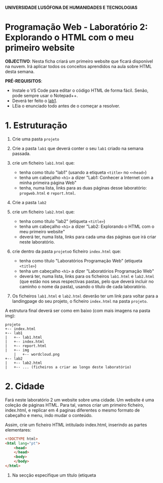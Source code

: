 **UNIVERSIDADE LUSÓFONA DE HUMANIDADES E TECNOLOGIAS**

# Programação Web - Laboratório 2: Explorando o HTML com o meu primeiro website  

**OBJECTIVO**: Nesta ficha criará um primeiro website que ficará disponível na nuvem. Irá aplicar todos os conceitos aprendidos na aula sobre HTML desta semana.

**PRÉ-REQUISITOS**: 
* Instale o VS Code para editar o código HTML de forma fácil. Senão, pode sempre usar o Notepad++. 
* Deverá ter feito o [lab1](https://github.com/ULHT-PW-2020-21/pw-lab1).
* LEia o enunciado todo antes de o começar a resolver.

# 1. Estruturação

1. Crie uma pasta `projeto` 
1. Crie a pasta `lab1` que deverá conter o seu `lab1` criado na semana passada.
1. crie um ficheiro `lab1.html` que:
    * tenha como título "lab1" (usando a etiqueta `<title>` no `<<head>`)
    * tenha um cabeçalho `<h1>` a dizer "Lab1: Conhecer a Internet com a minha primeira página Web" 
    * tenha, numa lista, links para as duas páginas desse laboratório: `progweb.html` e  `report.html`.

1. Crie a pasta `lab2`
1. crie um ficheiro `lab2.html` que:
    * tenha como título "lab2" (etiqueta `<title>`)
    * tenha um cabeçalho `<h1>` a dizer "Lab2: Explorando o HTML com o meu primeiro website" 
    * deverá ter, numa lista, links para cada uma das páginas que irá criar neste laboratório.

1. crie dentro da pasta `projeto`o ficheiro `index.html` que:
    * tenha como título "Laboratórios Programação Web" (etiqueta `<title>`)
    * tenha um cabeçalho `<h1>` a dizer "Laboratórios Programação Web" 
    * deverá ter, numa lista, links para os ficheiros `lab1.html` e `lab2.html` (que estão nos seus respectivas pastas, pelo que deverá incluir no caminho o nome da pasta), usando o título de cada laboratório.

1. Os ficheiros `lab1.html` e `lab2.html` deverão ter um link para voltar para a landingpage do seu projeto, o ficheiro `index.html` na pasta `projeto`.

A estrutura final deverá ser como em baixo (com mais imagens na pasta img):
```
projeto
+-- index.html
+-- lab1
|   +-- lab1.html
|   +-- index.html
|   +-- report.html
|   +-- img
    |   +-- wordcloud.png
+-- lab2
|   +-- lab2.html
|   +-- ... (ficheiros a criar ao longo deste laboratório)
```

# 2. Cidade 

Fará neste laboratório 2 um website sobre uma cidade. Um website é uma coleção de páginas HTML. Para tal, vamos criar um primeiro ficheiro, index.html, e replicar em 4 paginas diferentes o mesmo formato de cabeçalho e menu, indo mudar o conteúdo. 

Assim, crie um ficheiro HTML intitulado index.html, inserindo as partes elementares:

```html
<!DOCTYPE html>
<html lang="pt">
    <head>
    </head>
    <body>
    </body>
</html>
```

1. Na secção <head> especifique um título (etiqueta <title>) para a barra do navegador. 
2. Especifique também os seguintes metadados:
    1. codificação UTF-8. 
    2. nome do autor do site, email, data de criação, uma curta descrição do conteudo do site, e palavras chave.

<meta name="author" content="Ana Maria"> 
<meta name="keywords" content="palavras chave"> 
<meta name="description" content="Website sobre ...">
<meta name="creation_date" content="date"
<meta name="contactNetworkAddress" content="seu@mail.com">

3. Crie um icon para o seu website. Para tal:
    1. Escolha uma imagem que converterá para icon (extensão .ico) recorrendo a uma aplicação web (e.g., https://www.favicon-generator.org/). Alternativamente, pode escolher um icon aqui https://www.iconspedia.com/.
    2. Guarde-o numa nova pasta `imagens`, dentro de `lab2`, 
    3. Insira um link para o icon no head da seguinte forma 
< link rel="shortcut icon" type="image/x-icon" href="imagens/favicon.ico"/>
    4. Poderá observar que, pelo facto de o icon estar na pasta “imagens”, tem sempre que especificar no href o caminho relativo para o local onde se encontra a imagem, o nome da pasta imagens (href="imagens/imagem.ico”).

4. Explore o site https://www.rapidtables.com/web/color/ , onde para cada cor existe uma palete de intensidades que pode escolher. Neste site, escolha uma cor clara para o fundo da sua página, e especifique-a através da etiqueta:
<body style="background-color:plum"> 


# 1. História

Crie um novo ficheiro HTML chamado historia.html. Não se esqueça de especificar no head que usa UTF-8. Pesquise na Internet por [carateres especiais UTF-8](https://www.w3schools.com/charsets/ref_html_utf8.asp) assim como por emojis (por exemplo [aqui](https://www.w3schools.com/charsets/ref_emoji_smileys.asp). 
Nesta página:
* Conte uma história apenas com emojis 😉. 
* Coloque uma barra horizontal de separação <hr> 
* Conte a história por palavras suas. Use etiquetas de estilo e organizacionais para formatar cada palavra diferentemente.
* Coloque uma barra horizontal de separação <hr> 
* Conte a história por palavras suas sem formatação. 

Especifique também um título para a barra dessa página e insira um icon. Para tal, coloque no head a etiqueta <link rel="shortcut icon" href="icon.png" />, onde substituirá icon.png pelo nome do ficheiro que quererá como icon.

# 1. Tabela

Crie o ficheiro `tabela.hml` com uma tabela com dados à sua escolha (por exemplo do site https://www.pordata.pt). Deverá ter pelo menos 4 linhas e 4 colunas. Deve usar:
* elementos thead, tfooter e tbody
* pelo menos um atributo rowspan e um coslpan (o valor de cada um sendo maior que 1). 
* atributos cellspacing, cellpadding, bgcolor, align, border
* formatação de colunas com colgroup, explorando os atributos existentes
 

## Lab 2
Crie uma pasta `lab2` com o ficheiro `index.html` que deverá satisfazer os seguintes requisitos:
1. deverá ter como título laboratório 2. 
1. Deverá especificar esse título no `body`, numa etiqueta `h1`.
2. deverá listar os exercícios realizados, com links para os respetivas páginas HTML.
3. deverá ter um link para voltar para a landingpage da sua aplicação no Heroku.

![](wordcloud.png)

Uma vez editado, abra o ficheiro `index.html` com um Browser para ver se visualiza corretamente a imagem em baixo.
![](index-renderizado.png)

## Criação de repositório GitHub
Crie um repositório no GitHub `pw-lab1`, e faça push da pasta `lab1`.

## Alojamento no Heroku
Crie uma conta no Heroku. Sincronize o GitHub com o Heroku, de forma a colocar disponível na cloud a pasta `lab1` com seus conteúdos. 
De forma a conseguirem o alojamento na cloud com sucesso devem seguir os seguintes passos:
* Adicionar dois ficheiros na diretoria `root` da pasta
* * index.php
* * * Com o seguinte conteúdo: `<?php include_once("index.html")  ?>`
* * composer.json
* * * Com o seguinte conteúdo: `{}`
* Criar conta no Heroku - https://signup.heroku.com/login 
* Criar uma aplicação, atribuindo-lhe um nome
* Entrar nas definições da aplicação criada, e clicar na tab `Deploy`
* Na secção de `Deploy Method` devem conectar a aplicação com o Github
* Navegando até ao fim da página, até à secção `Manual deploy`, devem escolher o branch indicado do repositório e clicar em `Deploy branch`
* Um vez realizado com sucesso, devem clicar no botão `Open app` no topo da página, e visualizar a página HTML 




# 2. Conhecer a Internet

Vamos explorar alguns aspectos da Internet, a rede de routers e cabos que suporta Web. 

## Endereços IP
1. Obtenha informação sobre o IP do seu PC e seu telemóvel.
    * obtenha e anote o endereço IP do seu computador. Pode obter isso de várias formas. A mais simples é perguntar no Google "what is my ip". Anote onde está localizado, usando por exemplo a ferramenta https://whatismyipaddress.com/ip-lookup. guarde uma imagem do mapa que localiza.
    * Obtenha e anote a mesma informação do seu telemóvel, se tiver dados móveis.
1. Obtenha informação sobre o IP do servidor Heroku onde está a sua app.
    * Obtenha e anote o endereço IP do servidor Web onde está alojada a sua página no Heroku
    * anote onde este está localizado, usando a ferramenta https://whatismyipaddress.com/ip-lookup.  Guarde uma imagem do mapa que a localiza.

## Percurso
Traceroute (comando tracert) é uma ferramenta de diagnóstico que rastreia a rota que os pacotes IP fazem, desde o seu computador até um endereço IP destino/ou URL que especifique. Este identifica os routers pelos quais os pacotes passam até o seu destino, indicando o tempo que demoram por "salto" entre router. 

1. A forma mais clássica é através da linha de comando e escreva tracert e especifique o endereço IP obtido anteriormente:
``> traceroute <endereço IP ou URL sua app>``
1. Use a ferramenta GeoTraceroute, Em https://geotraceroute.com/, para visualizar graficamente por onde passam os pacotes IP, até chegar ao seu servidor Heroku. Escolha como origem (source) Portugal, e como destino o URL do seu site. Registe os saltos, indicando o país, e distância de cada salto. Quando fizer a página, pode procurar na Internet e inserir uma pequena image da bandeira do país. Com a ferramenta de Snip (Tecla Windows + Shift + S) copie a imagem do globo que cubra os saltos dados, e guarde-a como um ficheiro jpg ou png, para inserir também na página report.html.

# 3. Acesso via HTTP à minha página Web

## HTTP

O protocolo de troca de mensagens entre um cliente e um servidor Web é o HTTP. Um Web browser (Chrome, Safari, Firefox, etc) é uma aplicação que corre numa máquina "cliente" (o seu portátil por exemplo) e é capaz de enviar um pedido usando o protocolo HTTP a um servidor Web:
* O cliente pode pedir uma determinada página Web através de uma mensagem HTTP GET. O servidor Web irá responder-lhe a esse pedido, enviando os conteúdos correspondentes. Tipicamente é recebido um ficheiro HTML juntamente com algumas imagens e outros ficheiros auxiliares, sendo o browser capaz de representar visualmente o conteúdo. 
* O cliente pode também enviar ao servidor Web dados que preencheu por exemplo num formulário, através de uma mensagem HTTP POST. 
Esta é a arquitetura cliente-servidor. 

No seu browser, insira o URL da sua página Heroku. Nesse instante será feito enviado ao servidor Web um pedido (a mensagem chama-se mensagem HTTP GET) do conteúdo correspondente a esse URL, que lhe será enviado pelo servidor em modo de resposta. Visualise o código recebido, clicando com o botão direito do rato e selecionando "ver código fonte" (view page source) ou simplesmente premindo Ctrl + U. Verifique o que aparece: é o que escreveu!

## Inspect

Todos os browsers têm uma ferramenta (*browser developer tool*) que permite inspeccionar ficheiros descarregados pelo browser, permitindo analisar uma grande variedade de informação.
USe por exemplo o Chrome para abrir a sua página, e clicando no botão direito do rato, selecione *Inspect*, ou selecione Ctrl+Shift+i.

Selecione a barra network. Clique na janela  do seu browser onde está o URL do seu site e faça novamente Enter: 
* Explique o que aparece. Com a ferramenta de Snip (Tecla Windows + Shift + S) copie a imagem com info dos ficheiros descarregados. 
* Anote quantos ficheiros são descarregados na sequencia de um clique num hiperlink.
* Anote o tipo de ficheiros, timings de espera e de descarga.
* Selecione cada um dos ficheiros descarregados. Anote o que observa, quando seleciona:
   * preview
   * Headers
   * Timing

Faça o mesmo agora para o site da lusófona, mas aqui observando apenas (sem necessidade de anotar, pois a quantidade de informação é muito maior :-)).

# 4. Página Web Report.html

Com base em todas estas observações crie uma nova página HTML, report.html, onde reporte tudo o que observou.
* Utilize etiquetas para estruturar o seu conteúdo, etiquetas de heading (h1, h2, h3, ....), assim como para listar (ul) e enumerar (ol) (pesquise na internet, nna W3Schools, por exemplo https://www.w3schools.com/tags/tag_ul.asp).
* Inclua as imagens recolhidas da mesma forma que fez no index.html. 
* Faça upload para o seu repositório no GitHub, e sincronize com o Heroku. 
* Verifique que ambas as páginas estão operacionais.

A estrutura das pastas deverá ser como em baixo (com mais imagens na pasta img):
```
projeto
+-- lab1
|   +-- index.html
|   +-- report.html
|   +-- img
    |   +-- wordcloud.png
```

# 5. Submissão do Laboratório
No Moodle, submeta o link da sua aplicação antes da sua próxima aula prática, onde este será avaliado. 

Esperamos que tenha gostado de conhecer um pouco do funcionamento da Internet e de ter feito a sua primeira página Web &#127760;!
